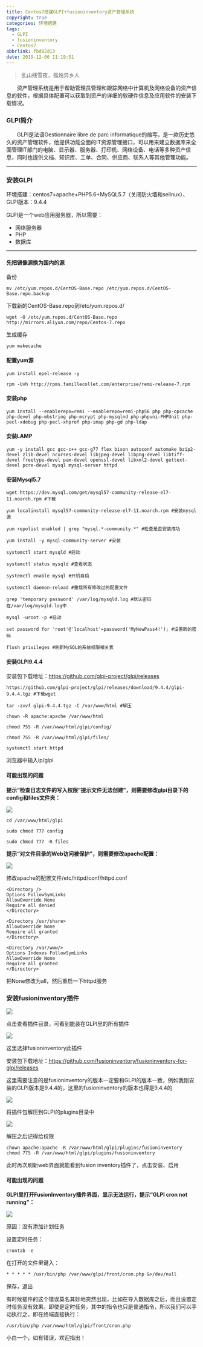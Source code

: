 ```yaml
---
title: Centos7搭建GLPI+fusioninventory资产管理系统
copyright: true
categories: 环境搭建
tags:
  - GLPI
  - fusioninventory
  - Centos7
abbrlink: fbd82d13
date: 2019-12-06 11:19:51
---
```


<blockquote class="blockquote-center">乱山残雪夜，孤烛异乡人
</blockquote>

　　资产管理系统是用于帮助管理员管理和跟踪网络中计算机及网络设备的资产信息的软件，根据具体配置可以获取到资产的详细的软硬件信息及应用软件的安装下载情况。

<!-- more -->

### GLPI简介

　　GLPI是法语Gestionnaire libre de parc informatique的缩写，是一款历史悠久的资产管理软件，他提供功能全面的IT资源管理接口，可以用来建立数据库来全面管理IT部门的电脑、显示器、服务器、打印机、网络设备、电话等多种资产信息，同时也提供文档、知识库、工单、合同、供应商、联系人等其他管理功能。

------

### 安装GLPI

环境搭建：centos7+apache+PHP5.6+MySQL5.7（关闭防火墙和selinux）、GLPI版本：9.4.4

GLPI是一个web应用服务器，所以需要：

- 网络服务器
- PHP
- 数据库

------

#### 先把镜像源换为国内的源

备份

```
mv /etc/yum.repos.d/CentOS-Base.repo /etc/yum.repos.d/CentOS-Base.repo.backup
```

下载新的CentOS-Base.repo到/etc/yum.repos.d/

```
wget -O /etc/yum.repos.d/CentOS-Base.repo http://mirrors.aliyun.com/repo/Centos-7.repo
```

生成缓存

```
yum makecache
```

#### 配置yum源

```
yum install epel-release -y

rpm -Uvh http://rpms.famillecollet.com/enterprise/remi-release-7.rpm
```

#### 安装php

```
yum install --enablerepo=remi --enablerepo=remi-php56 php php-opcache php-devel php-mbstring php-mcrypt php-mysqlnd php-phpuni-PHPUnit php-pecl-xdebug php-pecl-xhprof php-imap php-gd php-ldap
```

#### 安装LAMP

```
yum -y install gcc gcc-c++ gcc-g77 flex bison autoconf automake bzip2-devel zlib-devel ncurses-devel libjpeg-devel libpng-devel libtiff-devel freetype-devel pam-devel openssl-devel libxml2-devel gettext-devel pcre-devel mysql mysql-server httpd
```

#### 安装Mysql5.7

```
wget https://dev.mysql.com/get/mysql57-community-release-el7-11.noarch.rpm #下载

yum localinstall mysql57-community-release-el7-11.noarch.rpm #安装mysql源

yum repolist enabled | grep "mysql.*-community.*" #检查是否安装成功

yum install -y mysql-community-server #安装

systemctl start mysqld #启动

systemctl status mysqld #查看状态

systemctl enable mysql #开机自启

systemctl daemon-reload #重载所有修改过的配置文件

grep 'temporary password' /var/log/mysqld.log #默认密码在/var/log/mysqld.log中

mysql -uroot -p #启动

set password for 'root'@'localhost'=password('MyNewPass4!'); #设置新的密码

flush privileges #刷新MySQL的系统权限相关表
```

#### 安装GLPI9.4.4

安装包下载地址：https://github.com/glpi-project/glpi/releases

```
https://github.com/glpi-project/glpi/releases/download/9.4.4/glpi-9.4.4.tgz #下载wget

tar -zxvf glpi-9.4.4.tgz -C /var/www/html #解压

chown -R apache:apache /var/www/html

chmod 755 -R /var/www/html/glpi/config/

chmod 755 -R /var/www/html/glpi/files/

systemctl start httpd
```

浏览器中输入ip/glpi

#### 可能出现的问题

**提示“检查日志文件的写入权限”提示文件无法创建”，则需要修改glpi目录下的config和files文件夹：**

![](https://img-blog.csdnimg.cn/20191203114926988.png)![](data:image/gif;base64,R0lGODlhAQABAPABAP///wAAACH5BAEKAAAALAAAAAABAAEAAAICRAEAOw==)

```
cd /var/www/html/glpi

sudo chmod 777 config

sudo chmod 777 -R files
```

**提示“对文件目录的Web访问被保护”，则需要修改apache配置：**

![](https://img-blog.csdnimg.cn/20191203115002226.png)![](data:image/gif;base64,R0lGODlhAQABAPABAP///wAAACH5BAEKAAAALAAAAAABAAEAAAICRAEAOw==)

修改apache的配置文件/etc/httpd/conf/httpd.conf

```
<Directory />
Options FollowSymLinks
AllowOverride None
Require all denied
</Directory>

<Directory /usr/share>
AllowOverride None
Require all granted
</Directory>

<Directory /var/www/>
Options Indexes FollowSymLinks
AllowOverride None
Require all granted
</Directory>
```

把None修改为all，然后重启一下httpd服务

### 安装fusioninventory插件

![](https://img-blog.csdnimg.cn/20191203115649458.png?x-oss-process=image/watermark,type_ZmFuZ3poZW5naGVpdGk,shadow_10,text_aHR0cHM6Ly9ibG9nLmNzZG4ubmV0L1pfWl9XXw==,size_16,color_FFFFFF,t_70)![](data:image/gif;base64,R0lGODlhAQABAPABAP///wAAACH5BAEKAAAALAAAAAABAAEAAAICRAEAOw==)

点击查看插件目录，可看到能装在GLPI里的所有插件

![](https://img-blog.csdnimg.cn/20191203115759694.png?x-oss-process=image/watermark,type_ZmFuZ3poZW5naGVpdGk,shadow_10,text_aHR0cHM6Ly9ibG9nLmNzZG4ubmV0L1pfWl9XXw==,size_16,color_FFFFFF,t_70)![](data:image/gif;base64,R0lGODlhAQABAPABAP///wAAACH5BAEKAAAALAAAAAABAAEAAAICRAEAOw==)

这里选择fusioninventory此插件

安装包下载地址：https://github.com/fusioninventory/fusioninventory-for-glpi/releases

这里需要注意的是fusioninventory的版本一定要和GLPI的版本一致，例如我刚安装的GLPI版本是9.4.4的，这里的fusioninventory的版本也得是9.4.4的

![](https://img-blog.csdnimg.cn/20191203120006936.png?x-oss-process=image/watermark,type_ZmFuZ3poZW5naGVpdGk,shadow_10,text_aHR0cHM6Ly9ibG9nLmNzZG4ubmV0L1pfWl9XXw==,size_16,color_FFFFFF,t_70)![](data:image/gif;base64,R0lGODlhAQABAPABAP///wAAACH5BAEKAAAALAAAAAABAAEAAAICRAEAOw==)

将插件包解压到GLPI的plugins目录中

![](https://img-blog.csdnimg.cn/20191203120023987.png?x-oss-process=image/watermark,type_ZmFuZ3poZW5naGVpdGk,shadow_10,text_aHR0cHM6Ly9ibG9nLmNzZG4ubmV0L1pfWl9XXw==,size_16,color_FFFFFF,t_70)![](data:image/gif;base64,R0lGODlhAQABAPABAP///wAAACH5BAEKAAAALAAAAAABAAEAAAICRAEAOw==)

解压之后记得给权限

```
chown apache:apache -R /var/www/html/glpi/plugins/fusioninventory
chmod 775 -R /var/www/html/glpi/plugins/fusioninventory
```

此时再次刷新web界面就能看到fusion inventory插件了，点击安装、启用

#### 可能出现的问题

**GLPI里打开FusionInventory插件界面，显示无法运行，提示“GLPI cron not running”：**

![](https://img-blog.csdnimg.cn/2019061710503420.png)![](data:image/gif;base64,R0lGODlhAQABAPABAP///wAAACH5BAEKAAAALAAAAAABAAEAAAICRAEAOw==)

原因：没有添加计划任务

设置定时任务：

```
crontab -e
```

在打开的文件里键入：

```
* * * * * /usr/bin/php /var/www/glpi/front/cron.php &>/dev/null
```

保存，退出

有时候插件的这个错误莫名其妙地突然出现，比如在导入数据库之后，而且设置定时任务没有效果。即使是定时任务，其中的指令也只是普通指令，所以我们可以手动执行之，即在终端直接执行：

```
/usr/bin/php /var/www/html/glpi/front/cron.php
```

小白一个，如有错误，欢迎指出！